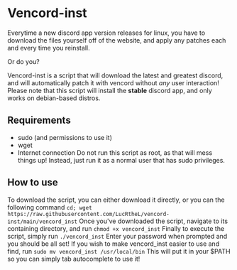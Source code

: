 # Vencord-inst
Everytime a new discord app version releases for linux, you have to download the files yourself off of the website, and apply any patches each and every time you reinstall. 

Or do you?

Vencord-inst is a script that will download the latest and greatest discord, and will automatically patch it with vencord without *any* user interaction!
Please note that this script will install the **stable** discord app, and only works on debian-based distros.
## Requirements
 - sudo (and permissions to use it)
 - wget
 - Internet connection
Do not run this script as root, as that will mess things up! Instead, just run it as a normal user that has sudo privileges.

## How to use
To download the script, you can either download it directly, or you can the following command
`cd; wget https://raw.githubusercontent.com/LucRtheL/vencord-inst/main/vencord_inst`
Once you've downloaded the script, navigate to its containing directory, and run
`chmod +x vencord_inst`
Finally to execute the script, simply run
`./vencord_inst`
Enter your password when prompted and you should be all set!
If you wish to make vencord_inst easier to use and find, run
`sudo mv vencord_inst /usr/local/bin`
This will put it in your $PATH so you can simply tab autocomplete to use it!
